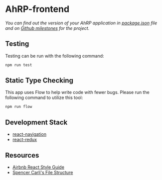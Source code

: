 # AhRP-frontend

*You can find out the version of your AhRP application in [package.json](https://github.com/AhRP/AhRP-frontend) file and on [Github milestones](https://github.com/AhRP/ARP/milestones) for the project.*

## Testing

Testing can be run with the following command:
``` bash
npm run test
```

## Static Type Checking

This app uses Flow to help write code with fewer bugs. Please run the following command to utilize this tool:
``` bash
npm run flow
```

## Development Stack

- [react-navigation](https://github.com/react-community/react-navigation)
- [react-redux](https://github.com/reactjs/react-redux)

## Resources

- [Airbnb React Style Guide](https://github.com/mboperator/react-native-crossplatform-example/blob/master/src/mobile/views/Home/style.js)
- [Spencer Carli's File Structure](https://medium.com/the-react-native-log/organizing-a-react-native-project-9514dfadaa0)

